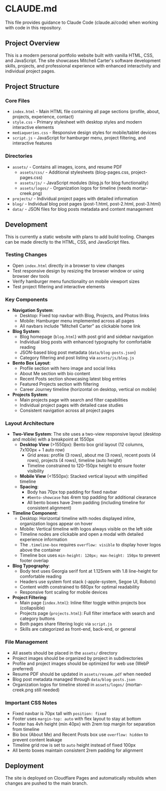 # CLAUDE.md

This file provides guidance to Claude Code (claude.ai/code) when working with code in this repository.

## Project Overview

This is a modern personal portfolio website built with vanilla HTML, CSS, and JavaScript. The site showcases Mitchell Carter's software development skills, projects, and professional experience with enhanced interactivity and individual project pages.

## Project Structure

### Core Files
- `index.html` - Main HTML file containing all page sections (profile, about, projects, experience, contact)
- `style.css` - Primary stylesheet with desktop styles and modern interactive elements
- `mediaqueries.css` - Responsive design styles for mobile/tablet devices
- `script.js` - JavaScript for hamburger menu, project filtering, and interactive features

### Directories
- `assets/` - Contains all images, icons, and resume PDF
  - `assets/css/` - Additional stylesheets (blog-pages.css, project-pages.css)
  - `assets/js/` - JavaScript modules (blog.js for blog functionality)
  - `assets/logos/` - Organization logos for timeline (needs mortar-creek.png)
- `projects/` - Individual project pages with detailed information
- `blog/` - Individual blog post pages (post-1.html, post-2.html, post-3.html)
- `data/` - JSON files for blog posts metadata and content management

## Development

This is currently a static website with plans to add build tooling. Changes can be made directly to the HTML, CSS, and JavaScript files.

### Testing Changes
- Open `index.html` directly in a browser to view changes
- Test responsive design by resizing the browser window or using browser dev tools
- Verify hamburger menu functionality on mobile viewport sizes
- Test project filtering and interactive elements

### Key Components
- **Navigation System**:
  - Desktop: Fixed top navbar with Blog, Projects, and Photos links
  - Mobile: Hamburger menu implemented across all pages
  - All navbars include "Mitchell Carter" as clickable home link
- **Blog System**:
  - Blog homepage (`blog.html`) with post grid and sidebar navigation
  - Individual blog posts with enhanced typography for comfortable reading
  - JSON-based blog post metadata (`data/blog-posts.json`)
  - Category filtering and post listing via `assets/js/blog.js`
- **Bento Box Layout**:
  - Profile section with hero image and social links
  - About Me section with bio content
  - Recent Posts section showcasing latest blog entries
  - Featured Projects section with filtering
  - Career Journey timeline (horizontal on desktop, vertical on mobile)
- **Projects System**:
  - Main projects page with search and filter capabilities
  - Individual project pages with detailed case studies
  - Consistent navigation across all project pages

### Layout Architecture
- **Two-View System**: The site uses a two-view responsive layout (desktop and mobile) with a breakpoint at 1550px
  - **Desktop View** (>1550px): Bento box grid layout (12 columns, 7x100px + 1 auto row)
    - Grid areas: profile (3 rows), about me (3 rows), recent posts (4 rows), projects (4 rows), timeline (auto height)
    - Timeline constrained to 120-150px height to ensure footer visibility
  - **Mobile View** (<1550px): Stacked vertical layout with simplified timeline
  - **Spacing**:
    - Body has 70px top padding for fixed navbar
    - `#bento-showcase` has 4rem top padding for additional clearance
    - All bento boxes have 2rem padding (including timeline for consistent alignment)
- **Timeline Component**:
  - Desktop: Horizontal timeline with nodes displayed inline, organization logos appear on hover
  - Mobile: Vertical timeline with logos always visible on the left side
  - Timeline nodes are clickable and open a modal with detailed experience information
  - The `.timeline-box` requires `overflow: visible` to display hover logos above the container
  - Timeline box uses `min-height: 120px; max-height: 150px` to prevent footer overlap
- **Blog Typography**:
  - Body text uses Georgia serif font at 1.125rem with 1.8 line-height for comfortable reading
  - Headers use system font stack (-apple-system, Segoe UI, Roboto)
  - Content width constrained to 680px for optimal readability
  - Responsive font scaling for mobile devices
- **Project Filtering**:
  - Main page (`index.html`): Inline filter toggle within projects box (collapsible)
  - Projects page (`projects.html`): Full filter interface with search and category buttons
  - Both pages share filtering logic via `script.js`
  - Skills are categorized as front-end, back-end, or general

### File Management
- All assets should be placed in the `assets/` directory
- Project images should be organized by project in subdirectories
- Profile and project images should be optimized for web use (WebP preferred)
- Resume PDF should be updated in `assets/resume.pdf` when needed
- Blog post metadata managed through `data/blog-posts.json`
- Organization logos for timeline stored in `assets/logos/` (mortar-creek.png still needed)

### Important CSS Notes
- Fixed navbar is 70px tall with `position: fixed`
- Footer uses `margin-top: auto` with flex layout to stay at bottom
- Footer has 4vh height (min 40px) with 2rem top margin for separation from timeline
- Bio box (About Me) and Recent Posts box use `overflow: hidden` to prevent content leakage
- Timeline grid row is set to `auto` height instead of fixed 100px
- All bento boxes maintain consistent 2rem padding for alignment

## Deployment

The site is deployed on Cloudflare Pages and automatically rebuilds when changes are pushed to the main branch.